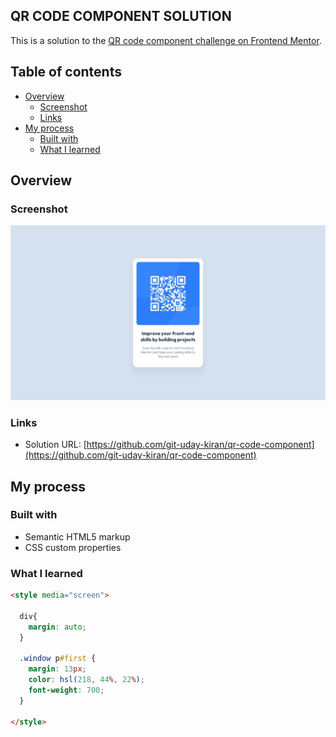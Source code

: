 ## QR CODE COMPONENT SOLUTION
This is a solution to the [QR code component challenge on Frontend Mentor](https://www.frontendmentor.io/challenges/qr-code-component-iux_sIO_H).

## Table of contents
- [Overview](#Overview)
  - [Screenshot](#Screenshot)
  - [Links](#Links)
- [My process](#my-process)
  - [Built with](#Built-with)
  - [What I learned](#What-i-learned)

## Overview

### Screenshot
![image](./design/desktop-design.jpg)

### Links

- Solution URL: [https://github.com/git-uday-kiran/qr-code-component](https://github.com/git-uday-kiran/qr-code-component)

## My process

### Built with

- Semantic HTML5 markup
- CSS custom properties

### What I learned


```html
<style media="screen">

  div{
    margin: auto;
  }

  .window p#first {
    margin: 13px;
    color: hsl(218, 44%, 22%);
    font-weight: 700;
  }

</style>
```

